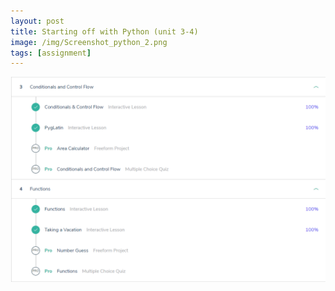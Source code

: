 ```yaml
---
layout: post
title: Starting off with Python (unit 3-4)
image: /img/Screenshot_python_2.png
tags: [assignment]
---
```




![Learn Python](/img/Screenshot_python_2.png "screenshot")


